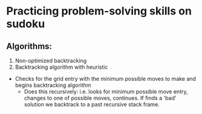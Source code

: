 # Practicing problem-solving skills on sudoku
## Algorithms:
1. Non-optimized backtracking
2. Backtracking algorithm with heuristic
 - Checks for the grid entry with the minimum possible moves to make and begins backtracking algorithm
   - Does this recursively: i.e. looks for minimum possible move entry, changes to one of possible moves, continues. If finds a 'bad' solution we backtrack to a past recursive stack frame.
